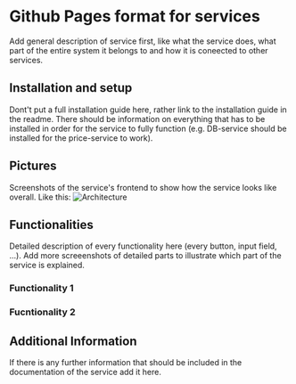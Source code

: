 # Github Pages format for services

Add general description of service first, like what the service does, what part of the entire system it belongs to and how it is coneected to other services.

## Installation and setup

Dont't put a full installation guide here, rather link to the installation guide in the readme. 
There should be information on everything that has to be installed in order for the service to fully function (e.g. DB-service should be installed for the price-service to work).

## Pictures

Screenshots of the service's frontend to show how the service looks like overall. 
Like this: 
![Architecture](https://github.com/ccims/overview-and-documentation/blob/master/Architektur%20Gesamtsystem%20Aktuell.jpg?raw=true)

## Functionalities

Detailed description of every functionality here (every button, input field, ...). Add more screeenshots of detailed parts to illustrate which part of the service is explained.

### Functionality 1

### Fucntionality 2

## Additional Information

If there is any further information that should be included in the documentation of the service add it here. 
